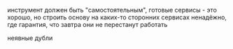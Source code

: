  инструмент должен быть "самостоятельным", готовые сервисы - это хорошо, но строить основу на каких-то сторонних сервисах ненадёжно, где гарантия, что завтра они не перестанут работать
 
неявные дубли

